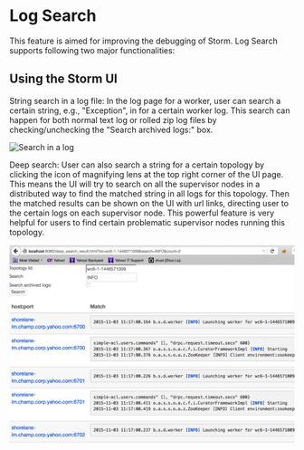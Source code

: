 Log Search
==========================

This feature is aimed for improving the debugging of Storm. Log Search supports following two major functionalities:

Using the Storm UI
-------------
String search in a log file: In the log page for a worker, user can search a certain string, e.g., "Exception", in for a certain worker log. This search can happen for both normal text log or rolled zip log files by checking/unchecking the "Search archived logs:" box.

![Search in a log](images/search-for-a-single-worker-log.png.png "Seach in a log")

Deep search: User can also search a string for a certain topology by clicking the icon of magnifying lens at the top right corner of the UI page. This means the UI will try to search on all the supervisor nodes in a distributed way to find the matched string in all logs for this topology. Then the matched results can be shown on the UI with url links, directing user to the certain logs on each supervisor node. This powerful feature is very helpful for users to find certain problematic supervisor nodes running this topology.

![Seach in a topology](images/search-a-topology.png "Search in a topology")
